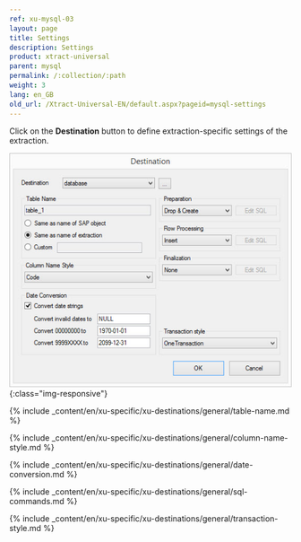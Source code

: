 ```yaml
---
ref: xu-mysql-03
layout: page
title: Settings
description: Settings
product: xtract-universal
parent: mysql
permalink: /:collection/:path
weight: 3
lang: en_GB
old_url: /Xtract-Universal-EN/default.aspx?pageid=mysql-settings
---
```



Click on the **Destination** button to define extraction-specific settings of the extraction.

![ext_spec_set_de_form](/img/content/ext_spec_set_de_form.jpg){:class="img-responsive"}

{% include _content/en/xu-specific/xu-destinations/general/table-name.md %}

{% include _content/en/xu-specific/xu-destinations/general/column-name-style.md %}

{% include _content/en/xu-specific/xu-destinations/general/date-conversion.md %}

{% include _content/en/xu-specific/xu-destinations/general/sql-commands.md %}

{% include _content/en/xu-specific/xu-destinations/general/transaction-style.md %}